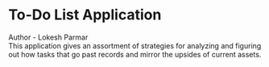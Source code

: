 # To-Do List Application
Author - Lokesh Parmar
<br>
This application gives an assortment of strategies for analyzing and figuring out how tasks that go past records and mirror the upsides of current assets.
